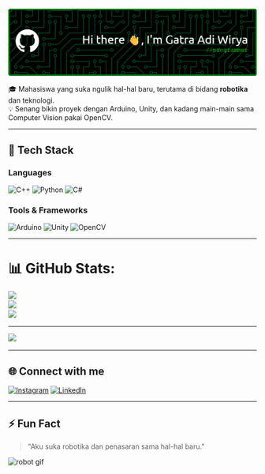 ![banner](/github-header-banner.png)

🎓 Mahasiswa yang suka ngulik hal-hal baru, terutama di bidang **robotika** dan teknologi.  
💡 Senang bikin proyek dengan Arduino, Unity, dan kadang main-main sama Computer Vision pakai OpenCV.

---

## 🚀 Tech Stack
### Languages
![C++](https://img.shields.io/badge/C++-00599C?style=for-the-badge&logo=cplusplus&logoColor=white)
![Python](https://img.shields.io/badge/Python-3776AB?style=for-the-badge&logo=python&logoColor=white)
![C#](https://img.shields.io/badge/C%23-239120?style=for-the-badge&logo=c-sharp&logoColor=white)

### Tools & Frameworks
![Arduino](https://img.shields.io/badge/Arduino-00979D?style=for-the-badge&logo=arduino&logoColor=white)
![Unity](https://img.shields.io/badge/Unity-100000?style=for-the-badge&logo=unity&logoColor=white)
![OpenCV](https://img.shields.io/badge/OpenCV-5C3EE8?style=for-the-badge&logo=opencv&logoColor=white)

---

# 📊 GitHub Stats:
![](https://github-readme-stats.vercel.app/api?username=gatraad&theme=dark&hide_border=false&include_all_commits=false&count_private=false)<br/>
![](https://nirzak-streak-stats.vercel.app/?user=gatraad&theme=dark&hide_border=false)<br/>
![](https://github-readme-stats.vercel.app/api/top-langs/?username=gatraad&theme=dark&hide_border=false&include_all_commits=false&count_private=false&layout=compact)

---
[![](https://visitcount.itsvg.in/api?id=gatraad&icon=0&color=0)](https://visitcount.itsvg.in)

---

## 🌐 Connect with me
[![Instagram](https://img.shields.io/badge/Instagram-E4405F?style=for-the-badge&logo=instagram&logoColor=white)](https://www.instagram.com/gatra_ad/)
[![LinkedIn](https://img.shields.io/badge/LinkedIn-0077B5?style=for-the-badge&logo=linkedin&logoColor=white)](https://www.linkedin.com/in/gatra-adi-wirya-898b61336/)

---

## ⚡ Fun Fact
> "Aku suka robotika dan penasaran sama hal-hal baru."

![robot gif](https://media4.giphy.com/media/v1.Y2lkPTc5MGI3NjExOTAyeXRiM2JwdWs2dTBndWV6NmZuYzFicXo3bnhlcGpqaGFkZGp5dSZlcD12MV9pbnRlcm5hbF9naWZfYnlfaWQmY3Q9Zw/hrdX1BsUBq7DkGJCCd/giphy.gif)
